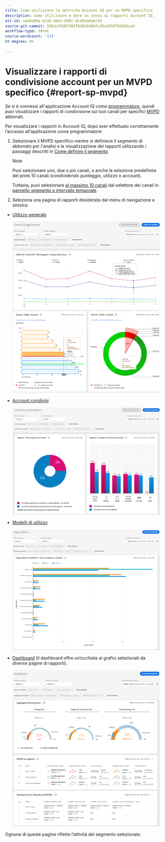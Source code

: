 ```yaml
---
title: Come utilizzare le metriche Account IQ per un MVPD specifico
description: Come utilizzare e dare un senso ai rapporti Account IQ.
exl-id: ada9a80a-b31b-4bdc-838c-dcd94a0a6c59
source-git-commit: 5963c55d87385fbd92646bfc45a3650fb568bca5
workflow-type: tm+mt
source-wordcount: '172'
ht-degree: 0%

---
```


# Visualizzare i rapporti di condivisione account per un MVPD specifico <!--and programmer--> {#report-sp-mvpd}

Se si è connessi all&#39;applicazione Account IQ come [programmatore](/help/AccountIQ/product-concepts.md#programmer-def), quindi puoi visualizzare i rapporti di condivisione sui tuoi canali per specifici [MVPD](/help/AccountIQ/product-concepts.md#mvpd-def) abbonati.

Per visualizzare i rapporti in Account IQ, dopo aver effettuato correttamente l’accesso all’applicazione come programmatore:

1. Selezionare il MVPD specifico mentre si definisce il segmento di abbonato per l&#39;analisi e la visualizzazione dei rapporti utilizzando i passaggi descritti in [Come definire il segmento](/help/AccountIQ/howto-select-segment-timeframe.md).


   >[!NOTE]
   >
   >Puoi selezionare uno, due o più canali, o anche la selezione predefinita dei primi 10 canali (condividendo punteggio, utilizzo o account).
   >
   >
   >Tuttavia, puoi selezionare [al massimo 10 canali](/help/AccountIQ/limitations.md) dal selettore dei canali in [pannello segmento e intervallo temporale](/help/AccountIQ/segments-timeframe.md).

1. Seleziona una pagina di rapporti desiderata dal menu di navigazione a sinistra:

* [Utilizzo generale](/help/AccountIQ/general-usage-reports.md)

   ![](assets/specific-mvpd-gen-usage.png)
* [Account condivisi](/help/AccountIQ/shared-acc-reports.md)

   ![](assets/specific-mvpd-shared-acc.png)
* [Modelli di utilizzo](/help/AccountIQ/usage-patterns.md)

   ![](assets/specific-mvpd-usage-pattern.png)

* [Dashboard](/help/AccountIQ/dashboard.md) (il dashboard offre un’occhiata ai grafici selezionati da diverse pagine di rapporti).

   ![](assets/specific-mvpd-dashboard.png)

Ognuna di queste pagine riflette l’attività del segmento selezionato.

